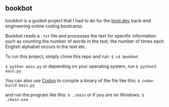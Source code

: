 ## bookbot
bookbot is a guided project that I had to do for the [boot.dev](https://boot.dev) back-end engineering online coding bootcamp.

Bookbot reads a `.txt` file and processes the text for specific information such as counting the number of words in the text, the number of times each English alphabet occurs in the text etc.

To run this project, simply clone this repo and run:
`$ cd bookbot`

`$ python main.py` or depending on your operating system, run `$ python3 main.py`

You can also use [Codon](https://github.com/exaloop/codon) to compile a binary of the file like this:
`$ codon build main.py`

and run the program like this:
`$ ./main` or if you are on Windows: `$ ./main.exe`